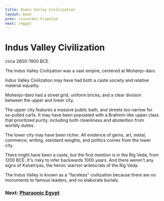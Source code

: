 ```yaml
---
title: Indus Valley Civilization
layout: base
prev: /cucuteni-tripolye
next: /egypt
---
```


# Indus Valley Civilization

circa 2600-1900 BCE.

The Indus Valley Civilization was a vast empire, centered at Mohenjo-daro.

Indus Valley Civilization may have had both a caste society and relative material equality.

Mohenjo-daro had a street grid, uniform bricks, and a clear division between the upper and lower city.

The upper city features a massive public bath,
and streets too narrow for ox-pulled carts.
It may have been populated with a Brahmin-like upper class that prioritized purity,
including both cleanliness and abstention from worldly duties.

The lower city may have been richer.
All evidence of gems, art, metal, commerce, writing, standard weights, and politics comes from the lower city.

There might have been a caste, but the first mention is in the Rig Veda, from 1200 BCE.
It's risky to infer backwards 1000 years.
And there weren't any signs of Kshatriyas, the heroic warrior-aristocrats of the Rig Veda.

The Indus Valley is known as a "faceless" civilization because there are no monuments to famous leaders, and no elaborate burials.

### Next: [Pharaonic Egypt](/egypt)
